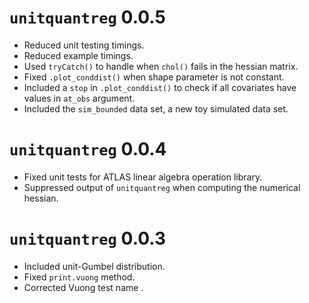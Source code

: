 # `unitquantreg` 0.0.5

- Reduced unit testing timings.
- Reduced example timings. 
- Used `tryCatch()` to handle when `chol()` fails in the hessian matrix.
- Fixed `.plot_conddist()` when shape parameter is not constant.
- Included a `stop` in `.plot_conddist()` to check if all covariates have values in `at_obs` argument.
- Included the `sim_bounded` data set, a new toy simulated data set.


# `unitquantreg` 0.0.4

- Fixed unit tests for ATLAS linear algebra operation library.
- Suppressed output of `unitquantreg` when computing the numerical hessian.

# `unitquantreg` 0.0.3

- Included unit-Gumbel distribution.
- Fixed `print.vuong` method.
- Corrected Vuong test name .
